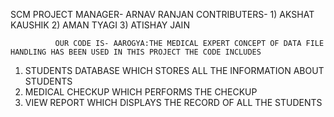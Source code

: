 SCM PROJECT MANAGER- ARNAV RANJAN
CONTRIBUTERS- 1) AKSHAT KAUSHIK
              2) AMAN TYAGI
              3) ATISHAY JAIN
              
              OUR CODE IS- AAROGYA:THE MEDICAL EXPERT CONCEPT OF DATA FILE HANDLING HAS BEEN USED IN THIS PROJECT THE CODE INCLUDES

1. STUDENTS DATABASE WHICH STORES ALL THE INFORMATION ABOUT STUDENTS
2. MEDICAL CHECKUP WHICH PERFORMS THE CHECKUP 
3. VIEW REPORT WHICH DISPLAYS THE RECORD OF ALL THE STUDENTS
